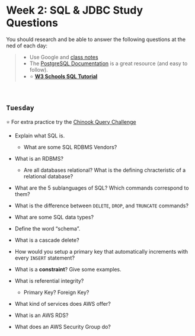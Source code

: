 # Week 2: SQL & JDBC Study Questions
You should research and be able to answer the following questions at the ned of each day:

> - Use Google and [class notes](https://github.com/210517-Enterprise/demos/blob/main/week2/notes/sql.md)<br>
> - The [PostgreSQL Documentation](https://www.postgresqltutorial.com/) is a great resource (and easy to follow).<br>
> - :star: **[W3 Schools SQL Tutorial](https://www.w3schools.com/sql/)**

<br>

## `Tuesday`
:star: For extra practice try the [Chinook Query Challenge](https://github.com/210517-Enterprise/demos/tree/main/week2/chinook-challenge)
- Explain what SQL is. 
  -  What are some SQL RDBMS Vendors?  
 
- What is an RDBMS?
  - Are all databases relational?  What is the defining chracteristic of a relational database? 

- What are the 5 sublanguages of SQL? Which commands correspond to them?

- What is the difference between `DELETE`, `DROP`, and `TRUNCATE` commands?

- What are some SQL data types?

- Define the word “schema”.

-  What is a cascade delete?
    
- How would you setup a primary key that automatically increments with every `INSERT` statement?

- What is a **constraint**? Give some examples.

- What is referential integrity?
  - Primary Key? Foreign Key?

- What kind of services does AWS offer?

- What is an AWS RDS?

- What does an AWS Security Group do?
